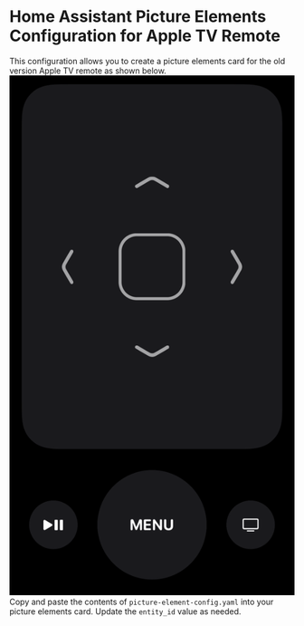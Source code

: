 # Home Assistant Picture Elements Configuration for Apple TV Remote
This configuration allows you to create a picture elements card for the old version Apple TV remote as shown
below.
![alt text](https://github.com/douglampe/ha-appletv-remote-card/raw/master/apple-tv-remote.png)
Copy and paste the contents of `picture-element-config.yaml` into your picture elements card. Update the `entity_id`
value as needed.

